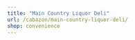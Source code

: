 ```yaml
---
title: "Main Country Liquor Deli"
url: /cabazon/main-country-liquor-deli/
shop: convenience
---
```

